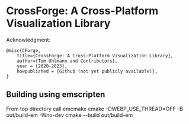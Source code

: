 CrossForge: A Cross-Platform Visualization Library
==============================

Acknowledgment:

    @misc{CForge,
        title={CrossForge: A Cross-Platform Visualization Library},
        author={Tom Uhlmann and Contributors},
        year = {2020-2023},
        howpublished = {Github (not yet publicly available)},
    }


## Building using emscripten

From top directory call
emcmake cmake -DWEBP_USE_THREAD=OFF -B out/build-em -Wno-dev
cmake --build out/build-em

<!--
**CrossForge/CrossForge** is a ✨ _special_ ✨ repository because its `README.md` (this file) appears on your GitHub profile.

Here are some ideas to get you started:

- 🔭 I’m currently working on ...
- 🌱 I’m currently learning ...
- 👯 I’m looking to collaborate on ...
- 🤔 I’m looking for help with ...
- 💬 Ask me about ...
- 📫 How to reach me: ...
- 😄 Pronouns: ...
- ⚡ Fun fact: ...
-->

